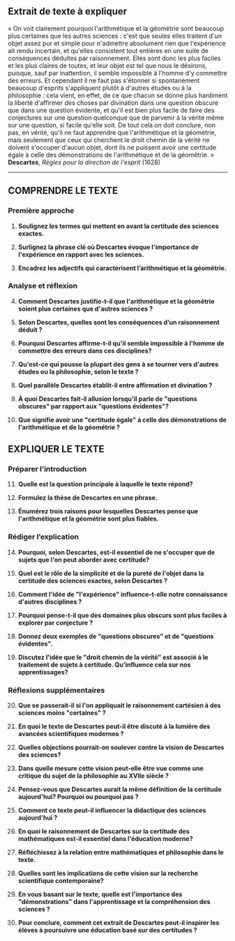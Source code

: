 ## Extrait de texte à expliquer

« On voit clairement pourquoi l'arithmétique et la géométrie sont beaucoup plus certaines que les autres sciences : c'est que seules elles traitent d'un objet assez pur et simple pour n'admettre absolument rien que l'expérience ait rendu incertain, et qu'elles consistent tout entières en une suite de conséquences déduites par raisonnement. Elles sont donc les plus faciles et les plus claires de toutes, et leur objet est tel que nous le désirons, puisque, sauf par inattention, il semble impossible à l'homme d'y commettre des erreurs. Et cependant il ne faut pas s'étonner si spontanément beaucoup d'esprits s'appliquent plutôt à d'autres études ou à la philosophie : cela vient, en effet, de ce que chacun se donne plus hardiment la liberté d'affirmer des choses par divination dans une question obscure que dans une question évidente, et qu'il est bien plus facile de faire des conjectures sur une question quelconque que de parvenir à la vérité même sur une question, si facile qu'elle soit. De tout cela on doit conclure, non pas, en vérité, qu'il ne faut apprendre que l'arithmétique et la géométrie, mais seulement que ceux qui cherchent le droit chemin de la vérité ne doivent s'occuper d'aucun objet, dont ils ne puissent avoir une certitude égale à celle des démonstrations de l'arithmétique et de la géométrie. »  
**Descartes**, *Règles pour la direction de l'esprit* (1628)

---

## COMPRENDRE LE TEXTE

### Première approche

1. **Soulignez les termes qui mettent en avant la certitude des sciences exactes.**

2. **Surlignez la phrase clé où Descartes évoque l'importance de l'expérience en rapport avec les sciences.**

3. **Encadrez les adjectifs qui caractérisent l’arithmétique et la géométrie.**

### Analyse et réflexion

4. **Comment Descartes justifie-t-il que l'arithmétique et la géométrie soient plus certaines que d'autres sciences ?**

5. **Selon Descartes, quelles sont les conséquences d’un raisonnement déduit ?**

6. **Pourquoi Descartes affirme-t-il qu'il semble impossible à l'homme de commettre des erreurs dans ces disciplines?**

7. **Qu'est-ce qui pousse la plupart des gens à se tourner vers d'autres études ou la philosophie, selon le texte ?**

8. **Quel parallèle Descartes établit-il entre affirmation et divination ?**

9. **À quoi Descartes fait-il allusion lorsqu'il parle de "questions obscures" par rapport aux "questions évidentes"?**

10. **Que signifie avoir une "certitude égale" à celle des démonstrations de l'arithmétique et de la géométrie ?**

## EXPLIQUER LE TEXTE

### Préparer l’introduction

11. **Quelle est la question principale à laquelle le texte répond?**

12. **Formulez la thèse de Descartes en une phrase.**

13. **Énumérez trois raisons pour lesquelles Descartes pense que l'arithmétique et la géométrie sont plus fiables.**

### Rédiger l’explication

14. **Pourquoi, selon Descartes, est-il essentiel de ne s'occuper que de sujets que l'on peut aborder avec certitude?**

15. **Quel est le rôle de la simplicité et de la pureté de l'objet dans la certitude des sciences exactes, selon Descartes ?**

16. **Comment l'idée de "l'expérience" influence-t-elle notre connaissance d'autres disciplines ?**

17. **Pourquoi pense-t-il que des domaines plus obscurs sont plus faciles à explorer par conjecture ?**

18. **Donnez deux exemples de "questions obscures" et de "questions évidentes".**

19. **Discutez l'idée que le "droit chemin de la vérité" est associé à le traitement de sujets à certitude. Qu’influence cela sur nos apprentissages?**

### Réflexions supplémentaires

20. **Que se passerait-il si l'on appliquait le raisonnement cartésien à des sciences moins "certaines" ?**

21. **En quoi le texte de Descartes peut-il être discuté à la lumière des avancées scientifiques modernes ?**

22. **Quelles objections pourrait-on soulever contre la vision de Descartes des sciences?**

23. **Dans quelle mesure cette vision peut-elle être vue comme une critique du sujet de la philosophie au XVIIe siècle ?**

24. **Pensez-vous que Descartes aurait la même définition de la certitude aujourd'hui? Pourquoi ou pourquoi pas ?**

25. **Comment ce texte peut-il influencer la didactique des sciences aujourd'hui ?**

26. **En quoi le raisonnement de Descartes sur la certitude des mathématiques est-il essentiel dans l'éducation moderne?**

27. **Réfléchissez à la relation entre mathématiques et philosophie dans le texte.**

28. **Quelles sont les implications de cette vision sur la recherche scientifique contemporaine?**

29. **En vous basant sur le texte, quelle est l'importance des "démonstrations" dans l'apprentissage et la compréhension des sciences ?**

30. **Pour conclure, comment cet extrait de Descartes peut-il inspirer les élèves à poursuivre une éducation basé sur des certitudes ?**